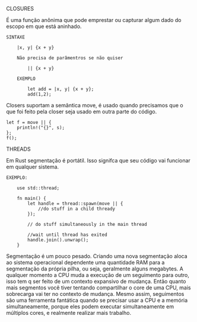 CLOSURES

É uma função anônima que pode emprestar ou capturar algum dado do escopo  em que está aninhado.

    SINTAXE

        |x, y| {x + y}

        Não precisa de parâmentros se não quiser

            || {x + y}
        
        EXEMPLO

            let add = |x, y| {x + y};
            add(1,2);
        
Closers suportam a semântica move, é usado quando precisamos que o que foi feito pela closer seja usado em outra parte do código.

    let f = move || {
        println!("{}", s);
    };
    f();


THREADS

Em Rust segmentação é portátil. Isso signifca que seu código vai funcionar em qualquer sistema.

    EXEMPLO:

        use std::thread;

        fn main() {
            let handle = thread::spawn(move || { 
                //do stuff in a child thready
            });

            // do stuff simultaneously in the main thread

            //wait until thread has exited
            handle.join().unwrap();
        }

Segmentação é um pouco pesado. Criando uma nova segmentação aloca ao sistema operacional dependente uma quantidade RAM para a segmentação da própria pilha, ou seja, geralmente alguns megabytes. 
A qualquer momento a CPU muda a execução de um seguimento para outro, isso tem q ser feito de um contexto expansivo de mudança.
Então quanto mais segmentos você tiver tentando compartilhar o core de uma CPU, mais sobrecarga vai ter no contexto de mudança. Mesmo assim, seguimentos são uma ferramenta fantática quando se precisar usar a CPU e a memória simultaneamente, porque eles podem executar simultaneamente em múltiplos cores, e realmente realizar mais trabalho.



